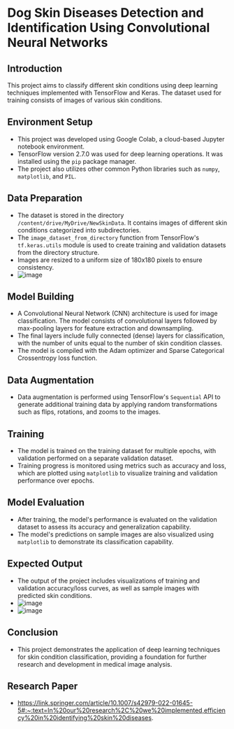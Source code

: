 # Dog Skin Diseases Detection and Identification Using Convolutional Neural Networks

## Introduction
This project aims to classify different skin conditions using deep learning techniques implemented with TensorFlow and Keras. The dataset used for training consists of images of various skin conditions.

## Environment Setup
- This project was developed using Google Colab, a cloud-based Jupyter notebook environment.
- TensorFlow version 2.7.0 was used for deep learning operations. It was installed using the `pip` package manager.
- The project also utilizes other common Python libraries such as `numpy`, `matplotlib`, and `PIL`.

## Data Preparation
- The dataset is stored in the directory `/content/drive/MyDrive/NewSkinData`. It contains images of different skin conditions categorized into subdirectories.
- The `image_dataset_from_directory` function from TensorFlow's `tf.keras.utils` module is used to create training and validation datasets from the directory structure.
- Images are resized to a uniform size of 180x180 pixels to ensure consistency.
- ![image](https://github.com/siddhesh-Mhatre/Detection/assets/80941193/07e53e2d-5b89-43c2-9e81-07aeb7c10be4)


## Model Building
- A Convolutional Neural Network (CNN) architecture is used for image classification. The model consists of convolutional layers followed by max-pooling layers for feature extraction and downsampling.
- The final layers include fully connected (dense) layers for classification, with the number of units equal to the number of skin condition classes.
- The model is compiled with the Adam optimizer and Sparse Categorical Crossentropy loss function.

## Data Augmentation
- Data augmentation is performed using TensorFlow's `Sequential` API to generate additional training data by applying random transformations such as flips, rotations, and zooms to the images.

## Training
- The model is trained on the training dataset for multiple epochs, with validation performed on a separate validation dataset.
- Training progress is monitored using metrics such as accuracy and loss, which are plotted using `matplotlib` to visualize training and validation performance over epochs.

## Model Evaluation
- After training, the model's performance is evaluated on the validation dataset to assess its accuracy and generalization capability.
- The model's predictions on sample images are also visualized using `matplotlib` to demonstrate its classification capability.

## Expected Output
- The output of the project includes visualizations of training and validation accuracy/loss curves, as well as sample images with predicted skin conditions.
- ![image](https://github.com/siddhesh-Mhatre/Detection/assets/80941193/3c0d93e9-ed7a-45c9-93b7-5b014ded4398)
- ![image](https://github.com/siddhesh-Mhatre/Detection/assets/80941193/23b05e23-37cf-4cca-8673-032b0ba5d688)



## Conclusion
- This project demonstrates the application of deep learning techniques for skin condition classification, providing a foundation for further research and development in medical image analysis.
  
## Research Paper
- https://link.springer.com/article/10.1007/s42979-022-01645-5#:~:text=In%20our%20research%2C%20we%20implemented,efficiency%20in%20identifying%20skin%20diseases.
